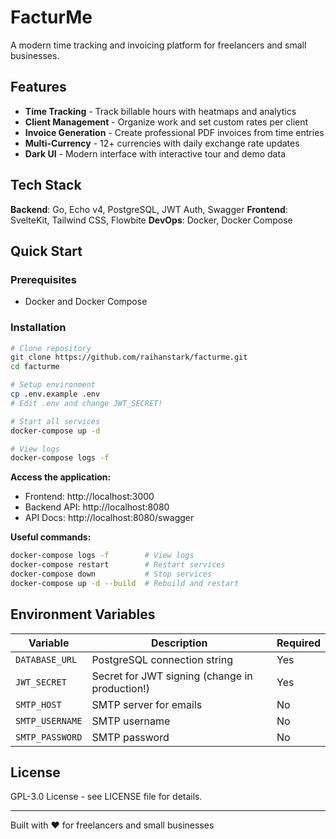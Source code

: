# FacturMe

A modern time tracking and invoicing platform for freelancers and small businesses.

## Features

- **Time Tracking** - Track billable hours with heatmaps and analytics
- **Client Management** - Organize work and set custom rates per client
- **Invoice Generation** - Create professional PDF invoices from time entries
- **Multi-Currency** - 12+ currencies with daily exchange rate updates
- **Dark UI** - Modern interface with interactive tour and demo data

## Tech Stack

**Backend**: Go, Echo v4, PostgreSQL, JWT Auth, Swagger
**Frontend**: SvelteKit, Tailwind CSS, Flowbite
**DevOps**: Docker, Docker Compose

## Quick Start

### Prerequisites

- Docker and Docker Compose

### Installation

```bash
# Clone repository
git clone https://github.com/raihanstark/facturme.git
cd facturme

# Setup environment
cp .env.example .env
# Edit .env and change JWT_SECRET!

# Start all services
docker-compose up -d

# View logs
docker-compose logs -f
```

**Access the application:**
- Frontend: http://localhost:3000
- Backend API: http://localhost:8080
- API Docs: http://localhost:8080/swagger

**Useful commands:**
```bash
docker-compose logs -f        # View logs
docker-compose restart        # Restart services
docker-compose down           # Stop services
docker-compose up -d --build  # Rebuild and restart
```

## Environment Variables

| Variable | Description | Required |
|----------|-------------|----------|
| `DATABASE_URL` | PostgreSQL connection string | Yes |
| `JWT_SECRET` | Secret for JWT signing (change in production!) | Yes |
| `SMTP_HOST` | SMTP server for emails | No |
| `SMTP_USERNAME` | SMTP username | No |
| `SMTP_PASSWORD` | SMTP password | No |

## License

GPL-3.0 License - see LICENSE file for details.

---

Built with ❤️ for freelancers and small businesses
